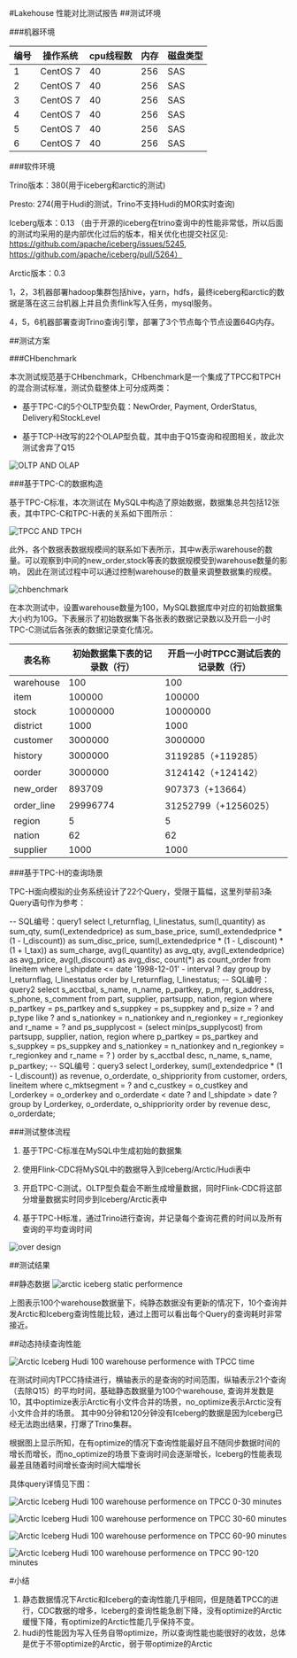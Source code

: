 #Lakehouse 性能对比测试报告
##测试环境

###机器环境

| 编号 | 操作系统 | cpu线程数 | 内存 | 磁盘类型 |
| ---- | -------- | --------- | ---- | -------- |
| 1    | CentOS 7 | 40        | 256  | SAS      |
| 2    | CentOS 7 | 40        | 256  | SAS      |
| 3    | CentOS 7 | 40        | 256  | SAS      |
| 4    | CentOS 7 | 40        | 256  | SAS      |
| 5    | CentOS 7 | 40        | 256  | SAS      |
| 6    | CentOS 7 | 40        | 256  | SAS      |

###软件环境

Trino版本：380(用于iceberg和arctic的测试)

Presto: 274(用于Hudi的测试，Trino不支持Hudi的MOR实时查询)

Iceberg版本：0.13  （由于开源的iceberg在trino查询中的性能非常低，所以后面的测试均采用的是内部优化过后的版本，相关优化也提交社区见: https://github.com/apache/iceberg/issues/5245, https://github.com/apache/iceberg/pull/5264）

Arctic版本：0.3

1，2，3机器部署hadoop集群包括hive，yarn，hdfs，最终iceberg和arctic的数据是落在这三台机器上并且负责flink写入任务，mysql服务。

4，5，6机器部署查询Trino查询引擎，部署了3个节点每个节点设置64G内存。

##测试方案

###CHbenchmark

本次测试规范基于CHbenchmark，CHbenchmark是一个集成了TPCC和TPCH的混合测试标准，测试负载整体上可分成两类：

- 基于TPC-C的5个OLTP型负载：NewOrder, Payment, OrderStatus, Delivery和StockLevel

- 基于TCP-H改写的22个OLAP型负载，其中由于Q15查询和视图相关，故此次测试舍弃了Q15

![OLTP AND OLAP](images/OLTP-OLAP.png)

###基于TPC-C的数据构造

基于TPC-C标准，本次测试在 MySQL中构造了原始数据，数据集总共包括12张表，其中TPC-C和TPC-H表的关系如下图所示：

![TPCC AND TPCH](images/TPCC-TPCH.png)

此外，各个数据表数据规模间的联系如下表所示，其中w表示warehouse的数量。可以观察到中间的new_order,stock等表的数据规模受到warehouse数量的影响，
因此在测试过程中可以通过控制warehouse的数量来调整数据集的规模。

![chbenchmark](images/chbenchmark.png)

在本次测试中，设置warehouse数量为100，MySQL数据库中对应的初始数据集大小约为10G。下表展示了初始数据集下各张表的数据记录数以及开启一小时TPC-C测试后各张表的数据记录变化情况。

| 表名称     | 初始数据集下表的记录数（行） | 开启一小时TPCC测试后表的记录数（行） |
| ---------- | ---------------------------- | ------------------------------------ |
| warehouse  | 100                          | 100                                  |
| item       | 100000                       | 100000                               |
| stock      | 10000000                     | 10000000                             |
| district   | 1000                         | 1000                                 |
| customer   | 3000000                      | 3000000                              |
| history    | 3000000                      | 3119285（+119285）                   |
| oorder     | 3000000                      | 3124142（+124142）                   |
| new_order  | 893709                       | 907373（+13664）                     |
| order_line | 29996774                     | 31252799（+1256025）                 |
| region     | 5                            | 5                                    |
| nation     | 62                           | 62                                   |
| supplier   | 1000                         | 1000                                 |

###基于TPC-H的查询场景

TPC-H面向模拟的业务系统设计了22个Query，受限于篇幅，这里列举前3条Query语句作为参考：

-- SQL编号：query1  select l_returnflag, l_linestatus, sum(l_quantity) as sum_qty,         sum(l_extendedprice) as sum_base_price,         sum(l_extendedprice * (1 - l_discount)) as sum_disc_price,        sum(l_extendedprice * (1 - l_discount) * (1 + l_tax)) as sum_charge,        avg(l_quantity) as avg_qty,         avg(l_extendedprice) as avg_price,         avg(l_discount) as avg_disc,        count(*) as count_order        from lineitem        where l_shipdate <= date '1998-12-01' - interval ? day        group by l_returnflag, l_linestatus        order by l_returnflag, l_linestatus;         -- SQL编号：query2  select s_acctbal, s_name, n_name, p_partkey, p_mfgr,        s_address, s_phone, s_comment from part, supplier, partsupp, nation, region        where p_partkey = ps_partkey and s_suppkey = ps_suppkey        and p_size = ? and p_type like ? and s_nationkey = n_nationkey and n_regionkey = r_regionkey         and r_name = ? and ps_supplycost = (select min(ps_supplycost)        from partsupp, supplier, nation, region        where p_partkey = ps_partkey and s_suppkey = ps_suppkey        and s_nationkey = n_nationkey and n_regionkey = r_regionkey and r_name = ? )        order by s_acctbal desc, n_name, s_name, p_partkey;         -- SQL编号：query3  select l_orderkey,        sum(l_extendedprice * (1 - l_discount)) as revenue,        o_orderdate, o_shippriority        from customer, orders, lineitem        where c_mktsegment = ?         and c_custkey = o_custkey and l_orderkey = o_orderkey         and o_orderdate < date ? and l_shipdate > date ?        group by l_orderkey, o_orderdate, o_shippriority        order by revenue desc, o_orderdate;

###测试整体流程

1. 基于TPC-C标准在MySQL中生成初始的数据集

2. 使用Flink-CDC将MySQL中的数据导入到Iceberg/Arctic/Hudi表中

3. 开启TPC-C测试，OLTP型负载会不断生成增量数据，同时Flink-CDC将这部分增量数据实时同步到Iceberg/Arctic表中

4. 基于TPC-H标准，通过Trino进行查询，并记录每个查询花费的时间以及所有查询的平均查询时间

![over design](images/benchmark-over-design-cn.png)

##测试结果

##静态数据
![arctic iceberg static performence](images/arctic-iceberg-100-warehouse-static-performence.png)

上图表示100个warehouse数据量下，纯静态数据没有更新的情况下，10个查询并发Arctic和Iceberg查询性能比较，通过上图可以看出每个Query的查询耗时非常接近。

##动态持续查询性能

![Arctic Iceberg Hudi 100 warehouse performence with TPCC time](images/Arctic-Iceberg-Hudi_100_warehouse_performence_with_TPCC_time.png)

在测试时间内TPCC持续进行，横轴表示的是查询的时间范围，纵轴表示21个查询（去除Q15）的平均时间，基础静态数据量为100个warehouse, 查询并发数是10，其中optimize表示Arctic有小文件合并的场景，no_optimize表示Arctic没有小文件合并的场景。 其中90分钟和120分钟没有Iceberg的数据是因为Iceberg已经无法跑出结果，打爆了Trino集群。

根据图上显示所知，在有optimize的情况下查询性能最好且不随同步数据时间的增长而增长，而no_optimize的场景下查询时间会逐渐增长，Iceberg的性能表现最差且随着时间增长查询时间大幅增长

具体query详情见下图：

![Arctic Iceberg Hudi 100 warehouse performence on TPCC 0-30 minutes](images/Arctic-Iceberg-Hudi_100_warehouse_performence_on_TPCC_0-30_minutes.png)

![Arctic Iceberg Hudi 100 warehouse performence on TPCC 30-60 minutes](images/Arctic-Iceberg-Hudi_100_warehouse_performence_on_TPCC_30-60_minutes.png)

![Arctic Iceberg Hudi 100 warehouse performence on TPCC 60-90 minutes](images/Arctic-Iceberg-Hudi_100_warehouse_performence_on_TPCC_60-90_minutes.png)

![Arctic Iceberg Hudi 100 warehouse performence on TPCC 90-120 minutes](images/Arctic-Iceberg-Hudi_100_warehouse_performence_on_TPCC_90-120_minutes.png)

#小结

1. 静态数据情况下Arctic和Iceberg的查询性能几乎相同，但是随着TPCC的进行，CDC数据的增多，Iceberg的查询性能急剧下降，没有optimize的Arctic缓慢下降，有optimize的Arctic性能几乎保持不变。
2. hudi的性能因为写入任务自带optimize，所以查询性能也能很好的收敛，总体是优于不带optimize的Arctic，弱于带optimize的Arctic